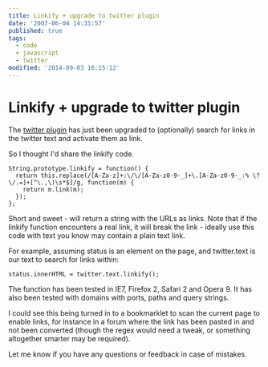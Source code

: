 ```yaml
---
title: Linkify + upgrade to twitter plugin
date: '2007-06-04 14:35:57'
published: true
tags:
  - code
  - javascript
  - twitter
modified: '2014-09-03 16:15:12'
---
```

# Linkify + upgrade to twitter plugin

The [twitter plugin](http://remysharp.com/2007/05/18/add-twitter-to-your-blog-step-by-step/) has just been upgraded to (optionally) search for links in the twitter text and activate them as link.

So I thought I'd share the linkify code.


<!--more-->

<pre><code>String.prototype.linkify = function() {
  return this.replace(/[A-Za-z]+:\/\/[A-Za-z0-9-_]+\.[A-Za-z0-9-_:% \?\/.=]+[^\.,\)\s*$]/g, function(m) {
    return m.link(m);
  });
};</code></pre>

Short and sweet - will return a string with the URLs as links.  Note that if the linkify function encounters a real link, it will break the link - ideally use this code with text you know may contain a plain text link.  

For example, assuming status is an element on the page, and twitter.text is our text to search for links within:

<pre><code>status.innerHTML = twitter.text.linkify();</code></pre>

The function has been tested in IE7, Firefox 2, Safari 2 and Opera 9.  It has also been tested with domains with ports, paths and query strings.

I could see this being turned in to a bookmarklet to scan the current page to enable links, for instance in a forum where the link has been pasted in and not been converted (though the regex would need a tweak, or something altogether smarter may be required).

Let me know if you have any questions or feedback in case of mistakes.
